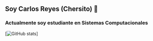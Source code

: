 ## Soy Carlos Reyes (Chersito) 👋
###  Actualmente soy estudiante en Sistemas Computacionales 

[![GitHub stats](https://github-readme-stats.vercel.app/api?username=Chersito&show_icons=true&theme=transparent)]
